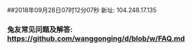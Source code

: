 ##2018年09月28日07时12分07秒 新址: 104.248.17.135
### 兔友常见问题及解答: https://github.com/wanggonging/d/blob/w/FAQ.md
